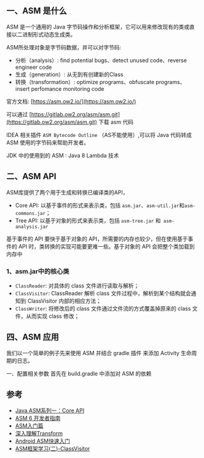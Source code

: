 ## 一、ASM 是什么

ASM 是一个通用的 Java 字节码操作和分析框架，它可以用来修改现有的类或直接以二进制形式动态生成类。

ASM所处理对象是字节码数据，并可以对字节码:

- 分析（analysis）: find potential bugs、detect unused code、reverse engineer code
- 生成（generation）: 从无到有创建新的Class
- 转换（transformation）: optimize programs、obfuscate programs、insert perfomance monitoring code

官方文档: [https://asm.ow2.io/](https://asm.ow2.io/)

可以通过 [https://gitlab.ow2.org/asm/asm.git](https://gitlab.ow2.org/asm/asm.git) 下载 asm 代码

IDEA 相关插件 `ASM Bytecode Outline` （AS不能使用）,可以将 Java 代码转成 ASM 使用的字节码来帮助开发者。

JDK 中的使用到的 ASM : Java 8 Lambda 技术

## 二、ASM API

ASM库提供了两个用于生成和转换已编译类的API，

- Core API: 以基于事件的形式来表示类，包括 `asm.jar`、`asm-util.jar`和`asm-commons.jar`；
- Tree API: 以基于对象的形式来表示类，包括 `asm-tree.jar` 和` asm-analysis.jar`

基于事件的 API 要快于基于对象的 API，所需要的内存也较少，但在使用基于事件的 API 时，类转换的实现可能要更难一些。基于对象的 API 会把整个类加载到内存中

### 1、asm.jar中的核心类

- `ClassReader`: 对具体的 class 文件进行读取与解析；
- `ClassVisitor`: ClassReader 解析 class 文件过程中，解析到某个结构就会通知到 ClassVisitor 内部的相应方法；
- `ClassWriter`: 将修改后的 class 文件通过文件流的方式覆盖掉原来的 class 文件，从而实现 class 修改；



## 四、ASM 应用
我们以一个简单的例子先来使用 ASM 并结合 gradle 插件 来添加 Activity 生命周期的日志。

一、配置相关参数
首先在 build.gradle 中添加对 ASM 的依赖


## 参考

- [Java ASM系列一：Core API](https://lsieun.github.io/java/asm/java-asm-season-01.html)
- [ASM 6 开发者指南](https://github.com/dengshiwei/asm-module/blob/master/doc/ASM6%20%E5%BC%80%E5%8F%91%E8%80%85%E6%8C%87%E5%8D%97/ASM%206%20%E5%BC%80%E5%8F%91%E8%80%85%E6%8C%87%E5%8D%97.md)
- [ASM入门篇](https://segmentfault.com/a/1190000040160637)
- [深入理解Transform](https://juejin.cn/post/6844903829671002126#heading-11)
- [Android ASM快速入门](https://www.jianshu.com/p/d5333660e312)
- [ASM框架学习(二)-ClassVisitor](https://www.jianshu.com/p/dcc9ffcf9c8e)
